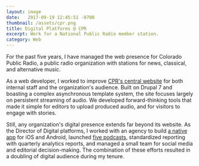 ```yaml
---
layout: image
date:   2017-09-19 12:45:51 -0700
thumbnail: /assets/cpr.png
title: Digital Platforms @ CPR
excerpt: Work for a National Public Radio member station.
category: Web
---
```


For the past five years, I have managed the web presence for Colorado Public Radio, a public radio organization with stations for news, classical, and alternative music. 

As a web developer, I worked to improve [CPR's central website](http://www.cpr.org/) for both internal staff and the organization's audience. Built on Drupal 7 and boasting a complex asynchronous template system, the site focuses largely on persistent streaming of audio. We developed forward-thinking tools that made it simple for editors to upload produced audio, and for visitors to engage with stories.

Still, any organization's digital presence extends far beyond its website. As the Director of Digital platforms, I worked with an agency to build [a native app](http://www.cpr.org/listen/mobile) for iOS and Android, launched [five podcasts](http://www.npr.org/podcasts/organizations/32), standardized reporting with quarterly analytics reports, and managed a small team for social media and editorial decision-making. The combination of these efforts resulted in a doubling of digital audience during my tenure.
